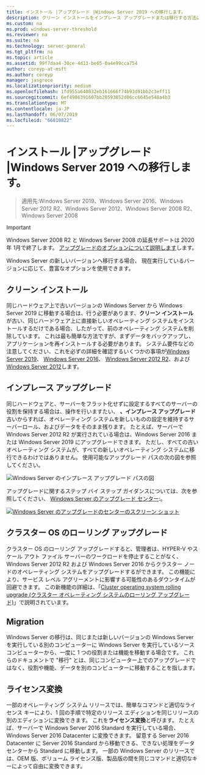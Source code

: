 ```yaml
---
title: インストール |アップグレード |Windows Server 2019 への移行します。
description: クリーン インストールをインプレース アップグレードまたは移行する方法は、Windows Server 2019。
ms.custom: na
ms.prod: windows-server-threshold
ms.reviewer: na
ms.suite: na
ms.technology: server-general
ms.tgt_pltfrm: na
ms.topic: article
ms.assetid: 99f7daa4-30ce-4d13-be65-0a4e99cca754
author: coreyp-at-msft
ms.author: coreyp
manager: jasgroce
ms.localizationpriority: medium
ms.openlocfilehash: 1fd955a640832eb161666f74b93d91bb2c3eff11
ms.sourcegitcommit: 6ef4986391607bb28593852d06cc6645e548a4b3
ms.translationtype: MT
ms.contentlocale: ja-JP
ms.lasthandoff: 06/07/2019
ms.locfileid: "66810822"
---
```

# <a name="install--upgrade--migrate-to-windows-server-2019"></a>インストール |アップグレード |Windows Server 2019 への移行します。

>適用先:Windows Server 2019、Windows Server 2016、Windows Server 2012 R2、Windows Server 2012、Windows Server 2008 R2、Windows Server 2008

> [!IMPORTANT]
> Windows Server 2008 R2 と Windows Server 2008 の延長サポートは 2020 年 1月で終了します。 [アップグレードのオプションについて説明します](http://aka.ms/upgradecenter)します。

Windows Server の新しいバージョンへ移行する場合、 現在実行しているバージョンに応じて、豊富なオプションを使用できます。

## <a name="clean-install"></a>クリーン インストール
同じハードウェア上で古いバージョンの Windows Server から Windows Server 2019 に移動する場合は、行う必要があります、**クリーン インストール**が古い、同じハードウェア上に直接新しいオペレーティング システムをインストールするだけである場合、したがって、前のオペレーティング システムを削除しています。 これは最も簡単な方法ですが、まずデータをバックアップし、アプリケーションを再インストールする必要があります。 システム要件などの注意してください、これを必ずの詳細を確認するいくつかの事項が[Windows Server 2019](https://go.microsoft.com/fwlink/?linkid=2006124)、 [Windows Server 2016](https://go.microsoft.com/fwlink/?LinkID=825558)、 [Windows Server 2012 R2](https://technet.microsoft.com/library/dn303418)、および[Windows Server 2012](https://technet.microsoft.com/library/jj134246.aspx)します。

## <a name="in-place-upgrade"></a>インプレース アップグレード

同じハードウェアと、サーバーをフラット化せずに設定するすべてのサーバーの役割を保持する場合は、操作を行いますたい、 **、インプレース アップグレード**古いからすれば、オペレーティング システムを新しいものの設定を維持するサーバーロール、およびデータをそのまま残ります。 たとえば、サーバーで Windows Server 2012 R2 が実行されている場合は、Windows Server 2016 または Windows Server 2019 にアップグレードできます。 ただし、すべての古いオペレーティング システムが、すべての新しいオペレーティング システムに移行できるわけではありません。 使用可能なアップグレード パスの次の図を参照してください。

![Windows Server のインプレース アップグレード パスの図](media/upgrade-paths.png)

アップグレードに関するステップ バイ ステップ ガイダンスについては、次を参照してください、 [Windows Server のアップグレード センター](http://aka.ms/upgradecenter):。

[![Windows Server のアップグレードのセンターのスクリーン ショット](media/upgrade-center.png)](http://aka.ms/upgradecenter)

## <a name="cluster-os-rolling-upgrade"></a>クラスター OS のローリング アップグレード

クラスター OS のローリング アップグレードすると、管理者は、HYPER-V やスケール アウト ファイル サーバーのワークロードを停止することがなく、Windows Server 2012 R2 および Windows Server 2016 からクラスター ノードのオペレーティング システムをアップグレードするができます。 この機能により、サービス レベル アグリーメントに影響する可能性のあるダウンタイムが回避できます。 この新機能の詳細は、「[Cluster operating system rolling upgrade (クラスター オペレーティング システムのローリング アップグレード)](https://technet.microsoft.com/windows-server-docs/failover-clustering/cluster-operating-system-rolling-upgrade)」で説明されています。

## <a name="migration"></a>Migration

Windows Server の移行は、同じまたは新しいバージョンの Windows Server を実行している別のコンピューターに Windows Server を実行しているソース コンピューターから、一度に 1 つの役割または機能を移動する場合です。 これらのドキュメントで "移行" とは、同じコンピューター上でのアップグレードではなく、役割や機能、データを別のコンピューターに移動することを指します。 

## <a name="license-conversion"></a>ライセンス変換
一部のオペレーティング システム リリースでは、簡単なコマンドと適切なライセンス キーにより、1 回の手順で特定のリリース エディションを同じリリースの別のエディションに変換できます。 これを**ライセンス変換**と呼びます。 たとえば、サーバーで Windows Server 2016 Standard を実行している場合、Windows Server 2016 Datacenter に変換できます。 留意する Server 2016 Datacenter に Server 2016 Standard から移動できる、できない処理をデータ センターから Standard に移動します。 一部の Windows Server のリリースでは、OEM 版、ボリューム ライセンス版、製品版の間を同じコマンドと適切なキーによって自由に変換できます。


 
 
